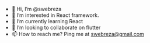 - 👋 Hi, I’m @swebreza
- 👀 I’m interested in React framework.
- 🌱 I’m currently learning React
- 💞️ I’m looking to collaborate on flutter
- 📫 How to reach me? Ping me at swebreza@gmail.com

<!---
swebreza/swebreza is a ✨ special ✨ repository because its `README.md` (this file) appears on your GitHub profile.
You can click the Preview link to take a look at your changes.
--->
